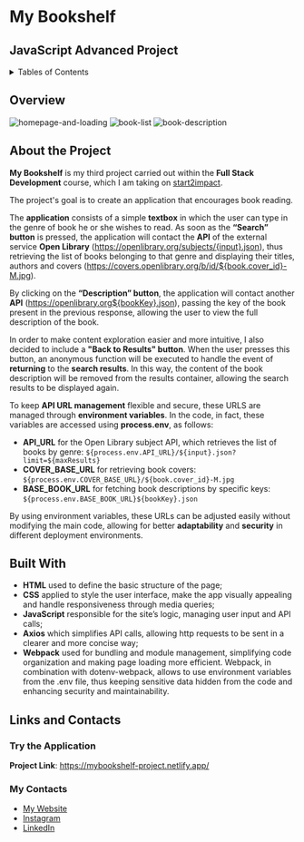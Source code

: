 # My Bookshelf
## JavaScript Advanced Project

<details>
  <summary>Tables of Contents</summary>
    <ol>
      <li><a href="#overview">Overview</a></li>
      <li><a href="#about-the-project">About The Project</a></li>
      <li><a href="#built-with">Built With</a></li>
      <li><a href="#links-and-contacts">Links and Contacts</a></li>
        <ul>
          <li><a href="#try-the-application">Try the Application</a></li>
          <li><a href="#my-contacts">My Contacts</a></li>
        </ul>
     </ol>
</details>

## Overview
![homepage-and-loading](https://github.com/user-attachments/assets/14dcb434-26ae-4082-8e62-48b6389fa898)
![book-list](https://github.com/user-attachments/assets/d6e89f29-50c3-42f0-b13a-70575f1906a5)
![book-description](https://github.com/user-attachments/assets/1822da6f-939f-407a-a666-8a15bc5b85c8)

## About the Project
**My Bookshelf** is my third project carried out within the **Full Stack Development** course, which I am taking on [start2impact](https://www.start2impact.it/).

The project's goal is to create an application that encourages book reading.

The **application** consists of a simple **textbox** in which the user can type in the genre of book he or she wishes to read. As soon as the **“Search” button** is pressed, the application will contact the **API** of the external service **Open Library** (https://openlibrary.org/subjects/{input}.json), thus retrieving the list of books belonging to that genre and displaying their titles, authors and covers (https://covers.openlibrary.org/b/id/${book.cover_id}-M.jpg).

By clicking on the **“Description” button**, the application will contact another **API** (https://openlibrary.org${bookKey}.json), passing the key of the book present in the previous response, allowing the user to view the full description of the book.

In order to make content exploration easier and more intuitive, I also decided to include a **"Back to Results" button**. When the user presses this button, an anonymous function will be executed to handle the event of **returning** to the **search results**.
In this way, the content of the book description will be removed from the results container, allowing the search results to be displayed again.

To keep **API URL management** flexible and secure, these URLS are managed through **environment variables**. In the code, in fact, these variables are accessed using **process.env**, as follows:
* **API_URL** for the Open Library subject API, which retrieves the list of books by genre: `${process.env.API_URL}/${input}.json?limit=${maxResults}`
* **COVER_BASE_URL** for retrieving book covers: `${process.env.COVER_BASE_URL}/${book.cover_id}-M.jpg`
* **BASE_BOOK_URL** for fetching book descriptions by specific keys: `${process.env.BASE_BOOK_URL}${bookKey}.json`

By using environment variables, these URLs can be adjusted easily without modifying the main code, allowing for better **adaptability** and **security** in different deployment environments.

## Built With
* **HTML** used to define the basic structure of the page;
* **CSS** applied to style the user interface, make the app visually appealing and handle responsiveness through media queries;
* **JavaScript** responsible for the site’s logic, managing user input and API calls;
* **Axios** which simplifies API calls, allowing http requests to be sent in a clearer and more concise way;
* **Webpack** used for bundling and module management, simplifying code organization and making page loading more efficient. Webpack, in combination with dotenv-webpack, allows to use environment variables from the .env file, thus keeping sensitive data hidden from the code and enhancing security and maintainability.

## Links and Contacts
### Try the Application
**Project Link**: https://mybookshelf-project.netlify.app/

### My Contacts
* [My Website](https://saraol.github.io/)
* [Instagram](https://www.instagram.com/sarainwonderweb/)
* [LinkedIn](https://www.linkedin.com/in/saraol84/)

